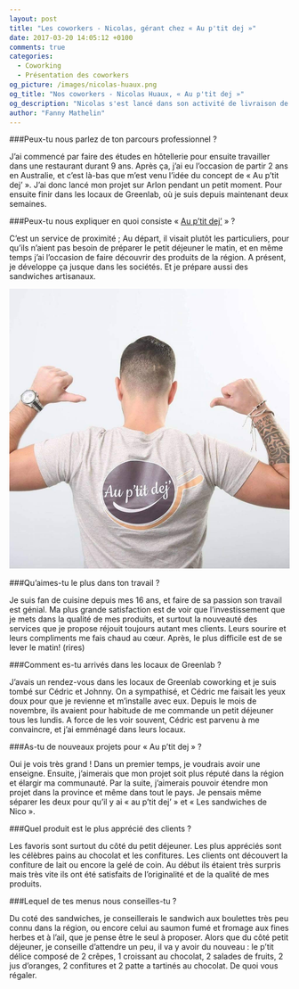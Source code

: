 ```yaml
---
layout: post
title: "Les coworkers - Nicolas, gérant chez « Au p'tit dej »"
date: 2017-03-20 14:05:12 +0100
comments: true
categories: 
  - Coworking
  - Présentation des coworkers
og_picture: /images/nicolas-huaux.png
og_title: "Nos coworkers - Nicolas Huaux, « Au p'tit dej »"
og_description: "Nicolas s'est lancé dans son activité de livraison de petits-déjeuners et de sandwich. Il n'utilise que des produits régionaux et à choisi Greenlab pour établir son activité."
author: "Fanny Mathelin"
---
```


###Peux-tu nous parlez de ton parcours professionnel ? 

J’ai commencé par faire des études en hôtellerie pour ensuite travailler dans une restaurant durant 9 ans.
Après ça, j’ai eu l’occasion de partir 2 ans en Australie, et c’est là-bas que m’est venu l’idée du concept de « Au p’tit dej’ ».
J’ai donc lancé mon projet sur Arlon pendant un petit moment. Pour ensuite finir dans les locaux de Greenlab, où je suis depuis maintenant deux semaines.

###Peux-tu nous expliquer en quoi consiste « [Au p’tit dej’](http://auptitdej.be/auptitdej/) » ? 

C’est un service de proximité ; 
Au départ, il visait plutôt les particuliers, pour qu’ils n’aient pas besoin de préparer le petit déjeuner le matin, et en même temps j’ai l’occasion de faire découvrir des produits de la région.
A présent, je développe ça jusque dans les sociétés. Et je prépare aussi des sandwiches artisanaux.

<!--more-->

![Nicolas Huaux (Au p'tit déj')](/images/nicolas-huaux-2.png)


###Qu’aimes-tu le plus dans ton travail ?

Je suis fan de cuisine depuis mes 16 ans, et faire de sa passion son travail est génial.
Ma plus grande satisfaction est de voir que l’investissement que je mets dans la qualité de mes produits, et surtout la nouveauté des services que je propose réjouit toujours autant mes clients. Leurs sourire et leurs compliments me fais chaud au cœur. Après, le plus difficile est de se lever le matin! (rires)

###Comment es-tu arrivés dans les locaux de Greenlab ? 

J’avais un rendez-vous dans les locaux de Greenlab coworking et je suis tombé sur Cédric et Johnny. On a sympathisé, et Cédric me faisait les yeux doux pour que je revienne et m’installe avec eux. Depuis le mois de novembre, ils avaient pour habitude de me commande un petit déjeuner tous les lundis. A force de les voir souvent, Cédric est parvenu à me convaincre, et j’ai emménagé dans leurs locaux.

###As-tu de nouveaux projets pour « Au p’tit dej » ?

Oui je vois très grand ! Dans un premier temps, je voudrais avoir une enseigne. Ensuite, j’aimerais que mon projet soit plus réputé dans la région et élargir ma communauté. Par la suite, j’aimerais pouvoir étendre mon projet dans la province et même dans tout le pays. Je pensais même séparer les deux pour qu’il y ai « au p’tit dej’ » et « Les sandwiches de Nico ».

###Quel produit est le plus apprécié des clients ?

Les favoris sont surtout du côté du petit déjeuner. Les plus appréciés sont les célèbres pains au chocolat et les confitures. Les clients ont découvert la confiture de lait ou encore la gelé de coin. Au début ils étaient très surpris mais très vite ils ont été satisfaits de l’originalité et de la qualité de mes produits.

###Lequel de tes menus nous conseilles-tu ? 

Du coté des sandwiches, je conseillerais le sandwich aux boulettes très peu connu dans la région, ou encore celui au saumon fumé et fromage aux fines herbes et à l’ail, que je pense être le seul à proposer.
Alors que du côté petit déjeuner, je conseille d’attendre un peu, il va y avoir du nouveau : le p’tit délice composé de 2 crêpes, 1 croissant au chocolat, 2 salades de fruits, 2 jus d’oranges, 2 confitures et 2 patte a tartinés au chocolat. De quoi vous régaler.

